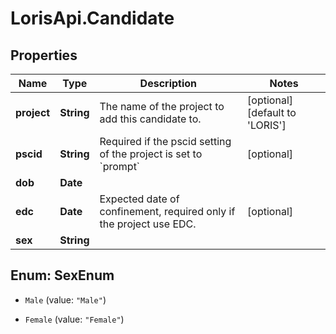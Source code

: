 # LorisApi.Candidate

## Properties
Name | Type | Description | Notes
------------ | ------------- | ------------- | -------------
**project** | **String** | The name of the project to add this candidate to. | [optional] [default to &#39;LORIS&#39;]
**pscid** | **String** | Required if the pscid setting of the project is set to &#x60;prompt&#x60; | [optional] 
**dob** | **Date** |  | 
**edc** | **Date** | Expected date of confinement, required only if the project use EDC. | [optional] 
**sex** | **String** |  | 


<a name="SexEnum"></a>
## Enum: SexEnum


* `Male` (value: `"Male"`)

* `Female` (value: `"Female"`)




